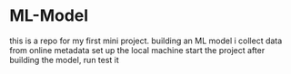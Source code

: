 # ML-Model
this is a repo for my first mini project. building an ML model
i collect data from online metadata
set up the local machine
start the project
after building the model, run test it
